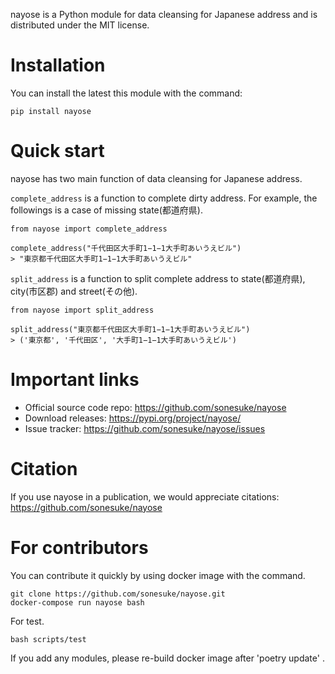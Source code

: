 
nayose is a Python module for data cleansing for Japanese address and is distributed under the MIT license.

Installation
============

You can install the latest this module with the command:

    pip install nayose

Quick start
============

nayose has two main function of data cleansing for Japanese address.

`complete_address` is a function to complete dirty address. For example, the followings is a case of missing state(都道府県).

    from nayose import complete_address

    complete_address("千代田区大手町1−1−1大手町あいうえビル")
    > "東京都千代田区大手町1−1−1大手町あいうえビル"


`split_address` is a function to split complete address to state(都道府県), city(市区郡) and street(その他).

    from nayose import split_address

    split_address("東京都千代田区大手町1−1−1大手町あいうえビル")
    > ('東京都', '千代田区', '大手町1−1−1大手町あいうえビル')


Important links
============

- Official source code repo: https://github.com/sonesuke/nayose
- Download releases: https://pypi.org/project/nayose/
- Issue tracker: https://github.com/sonesuke/nayose/issues

Citation
============

If you use nayose in a publication, we would appreciate citations: https://github.com/sonesuke/nayose


For contributors
============

You can contribute it quickly by using docker image with the command.

    git clone https://github.com/sonesuke/nayose.git
    docker-compose run nayose bash


For test.

    bash scripts/test


If you add any modules, please re-build docker image after 'poetry update' .



